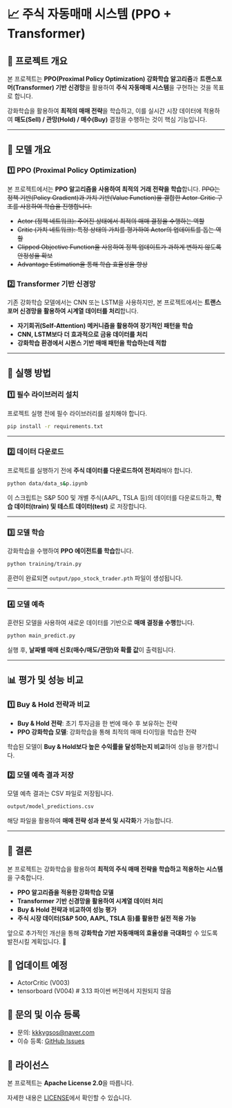 # 📈 주식 자동매매 시스템 (PPO + Transformer)

## 📌 프로젝트 개요
본 프로젝트는 **PPO(Proximal Policy Optimization) 강화학습 알고리즘**과 **트랜스포머(Transformer) 기반 신경망**을 활용하여 **주식 자동매매 시스템**을 구현하는 것을 목표로 합니다.

강화학습을 활용하여 **최적의 매매 전략**을 학습하고, 이를 실시간 시장 데이터에 적용하여 **매도(Sell) / 관망(Hold) / 매수(Buy)** 결정을 수행하는 것이 핵심 기능입니다.

---

## 🚀 모델 개요
### **1️⃣ PPO (Proximal Policy Optimization)**
본 프로젝트에서는 **PPO 알고리즘을 사용하여 최적의 거래 전략을 학습**합니다. ~~PPO는 정책 기반(Policy Gradient)과 가치 기반(Value Function)을 결합한 Actor-Critic 구조를 사용하여 학습을 진행합니다.~~

- ~~Actor (정책 네트워크): 주어진 상태에서 최적의 매매 결정을 수행하는 역할~~
- ~~Critic (가치 네트워크): 특정 상태의 가치를 평가하여 Actor의 업데이트를 돕는 역할~~
- ~~Clipped Objective Function을 사용하여 정책 업데이트가 과하게 변하지 않도록 안정성을 확보~~
- ~~Advantage Estimation을 통해 학습 효율성을 향상~~

### **2️⃣ Transformer 기반 신경망**
기존 강화학습 모델에서는 CNN 또는 LSTM을 사용하지만, 본 프로젝트에서는 **트랜스포머 신경망을 활용하여 시계열 데이터를 처리**합니다.

- **자기회귀(Self-Attention) 메커니즘을 활용하여 장기적인 패턴을 학습**
- **CNN, LSTM보다 더 효과적으로 금융 데이터를 처리**
- **강화학습 환경에서 시퀀스 기반 매매 패턴을 학습하는데 적합**

---

## 🔧 실행 방법

### **1️⃣ 필수 라이브러리 설치**

프로젝트 실행 전에 필수 라이브러리를 설치해야 합니다.

```bash
pip install -r requirements.txt
```

---

### **2️⃣ 데이터 다운로드**

프로젝트를 실행하기 전에 **주식 데이터를 다운로드하여 전처리**해야 합니다.

```bash
python data/data_s&p.ipynb
```

이 스크립트는 S&P 500 및 개별 주식(AAPL, TSLA 등)의 데이터를 다운로드하고, **학습 데이터(train) 및 테스트 데이터(test)** 로 저장합니다.

---

### **3️⃣ 모델 학습**

강화학습을 수행하여 **PPO 에이전트를 학습**합니다.

```bash
python training/train.py
```

훈련이 완료되면 `output/ppo_stock_trader.pth` 파일이 생성됩니다.

---

### **4️⃣ 모델 예측**

훈련된 모델을 사용하여 새로운 데이터를 기반으로 **매매 결정을 수행**합니다.

```bash
python main_predict.py
```

실행 후, **날짜별 매매 신호(매수/매도/관망)와 확률 값**이 출력됩니다.

---

## 📊 평가 및 성능 비교

### **1️⃣ Buy & Hold 전략과 비교**

- **Buy & Hold 전략**: 초기 투자금을 한 번에 매수 후 보유하는 전략
- **PPO 강화학습 모델**: 강화학습을 통해 최적의 매매 타이밍을 학습한 전략

학습된 모델이 **Buy & Hold보다 높은 수익률을 달성하는지 비교**하여 성능을 평가합니다.

### **2️⃣ 모델 예측 결과 저장**

모델 예측 결과는 CSV 파일로 저장됩니다.

```bash
output/model_predictions.csv
```

해당 파일을 활용하여 **매매 전략 성과 분석 및 시각화**가 가능합니다.

---

## 📌 결론

본 프로젝트는 강화학습을 활용하여 **최적의 주식 매매 전략을 학습하고 적용하는 시스템**을 구축합니다.

- **PPO 알고리즘을 적용한 강화학습 모델**
- **Transformer 기반 신경망을 활용하여 시계열 데이터 처리**
- **Buy & Hold 전략과 비교하여 성능 평가**
- **주식 시장 데이터(S&P 500, AAPL, TSLA 등)를 활용한 실전 적용 가능**

앞으로 추가적인 개선을 통해 **강화학습 기반 자동매매의 효율성을 극대화**할 수 있도록 발전시킬 계획입니다. 🚀

## 📌 업데이트 예정

- ActorCritic (V003)
- tensorboard (V004) # 3.13 파이썬 버전에서 지원되지 않음


## 📌 문의 및 이슈 등록

- 문의: [kkkygsos@naver.com](mailto:kkkygsos@naver.com)
- 이슈 등록: [GitHub Issues](https://github.com/EazyNick/AstraQuant/issues)

## 📌 라이선스

본 프로젝트는 **Apache License 2.0**을 따릅니다.

자세한 내용은 [LICENSE](http://www.apache.org/licenses/LICENSE-2.0)에서 확인할 수 있습니다.

